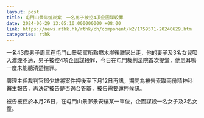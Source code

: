 ```yaml
---
layout: post
title: 屯門山景邨燒炭案　一名男子被控4項企圖謀殺罪
date: 2024-06-29 13:05:10.000000000 +08:00
link: https://news.rthk.hk/rthk/ch/component/k2/1759571-20240629.htm
categories: rthk
---
```


一名43歲男子周三在屯門山景邨寓所點燃木炭後離家出走，他的妻子及3名女兒吸入濃煙不適，男子被控4項企圖謀殺罪，今日在屯門裁判法院首次提堂，他患耳鳴一度未能聽清楚控罪。

署理主任裁判官鄧少雄將案件押後至下月12日再訊，期間為被告索取兩份精神科醫生報告，再決定被告是否適合答辯，被告需要還押候訊。

被告被控於本月26日，在屯門山景邨景安樓某一單位，企圖謀殺一名女子及3名女童。
